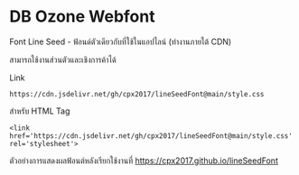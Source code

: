# DB Ozone Webfont
Font Line Seed - ฟ้อนด์ตัวเดียวกับที่ใช้ในแอปไลน์ (ทำงานภายใต้  CDN)

สามารถใช้งานส่วนตัวและเชิงการค้าได้

Link 
```
https://cdn.jsdelivr.net/gh/cpx2017/lineSeedFont@main/style.css
```

สำหรับ HTML Tag 
```
<link href='https://cdn.jsdelivr.net/gh/cpx2017/lineSeedFont@main/style.css' rel='stylesheet'>
```

ตัวอย่างการแสดงผลฟ้อนต์หลังเรียกใช้งานที่ https://cpx2017.github.io/lineSeedFont
